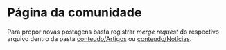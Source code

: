 # Página da comunidade

Para propor novas postagens basta registrar _merge request_ do respectivo arquivo dentro da pasta [conteudo/Artigos](tree/main/conteudo/Artigos) ou [conteudo/Notícias](tree/main/conteudo/Noticias).
